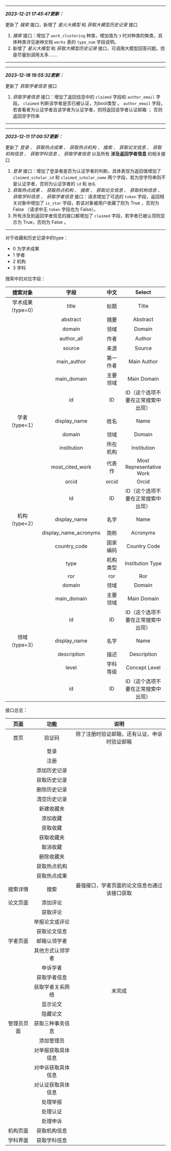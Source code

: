 ------

***2023-12-21 17:45:47更新：***

更新了 *搜索* 接口，新增了 *星火大模型* 和 *获取大模型历史记录* 接口

1.    *搜索* 接口：增加了 `work_clustering` 种类，增加值为 `3` 时对种类的聚类，具体种类详见谢神文档 `works` 表的 `type_num` 字段说明。
2.   新增了 *星火大模型* 和 *获取大模型历史记录* 接口，可调用大模型回答问题。但是尽量别调用太多.......


------

------

***2023-12-18 19:55:32更新：***

更新了 *获取学者信息* 接口

1.   *获取学者信息* 接口：增加了返回信息中的 `claimed` 字段和 `author_email` 字段。 `claimed` 判断该学者是否已被认证，为bool类型 。 `author_email` 字段，若查看者为认证学者且该学者为认证学者，则将返回该学者认证邮箱 ； 否则返回空字符串

------




------

***2023-12-11 17:00:57更新：***

更新了 *登录* 、 *获取热点成果* 、 *获取热点机构* 、 *搜索* 、 *获取论文信息* 、 *获取机构信息* 、 *获取学科信息* 、 *获取学者信息* 以及所有 **涉及返回学者信息** 的相关接口

1.  *登录* 接口：增加了登录者是否为认证学者的判断。具体表现为返回值增加了 `claimed_scholar_id` 和 `claimed_scholar_name` 两个字段，若为空字符串则不是认证学者，否则为认证学者的 `id` 和 `姓名`
2.  *获取热点成果* 、 *获取热点机构* 、 *搜索* 、 *获取论文信息* 、 *获取机构信息* 、 *获取学科信息* 、 *获取学者信息* 接口：请求增加了可选的 `token` 字段，返回相关对象中增加了 `is_star` 字段，若该对象被用户收藏了则为 True ，否则为 False （请求中无 `token` 字段也为 False）。
3. 所有涉及到返回学者信息的接口都增加了 `claimed` 字段，若学者已被认领则显示为 True，否则为 False 。

------



对于收藏和历史记录中的type：

+ 0 为学术成果
+ 1 学者
+ 2 机构
+ 3 学科



搜索中的对应字段：

|      搜索对象      |         字段          |   中文   |               Select               |
| :----------------: | :-------------------: | :------: | :--------------------------------: |
| 学术成果（type=0） |         title         |   标题   |               Title                |
|                    |       abstract        |   摘要   |              Abstract              |
|                    |        domain         |   领域   |               Domain               |
|                    |      author_all       |   作者   |               Author               |
|                    |        source         |   来源   |               Source               |
|                    |      main_author      | 第一作者 |            Main Author             |
|                    |      main_domain      | 主要领域 |            Main Domain             |
|                    |          id           |    ID    | ID（这个选项不要在正常搜索中出现） |
|   学者（type=1）   |     display_name      |   姓名   |                Name                |
|                    |        domain         |   领域   |               Domain               |
|                    |      institution      | 所在机构 |            Institution             |
|                    |    most_cited_work    |  代表作  |      Most Representative Work      |
|                    |         orcid         |  orcid   |               Orcid                |
|                    |          id           |    ID    | ID（这个选项不要在正常搜索中出现） |
|   机构（type=2）   |     display_name      |   名字   |                Name                |
|                    | display_name_acronyms |   简称   |              Acronyms              |
|                    |     country_code      | 国家编码 |            Country Code            |
|                    |         type          | 机构类型 |          Institution Type          |
|                    |          ror          |   ror    |                Ror                 |
|                    |        domain         |   领域   |               Domain               |
|                    |      main_domain      | 主要领域 |            Main Domain             |
|                    |          id           |    ID    | ID（这个选项不要在正常搜索中出现） |
|   领域（type=3）   |     display_name      |   名字   |                Name                |
|                    |      description      |   描述   |            Description             |
|                    |         level         | 学科等级 |           Concept Level            |
|                    |          id           |    ID    | ID（这个选项不要在正常搜索中出现） |

接口总览：


|    页面    |        功能        |                     说明                     |
| :--------: | :----------------: | :------------------------------------------: |
|    首页    |       验证码       | 除了注册时验证邮箱，还有认证、申诉时验证邮箱 |
|            |        登录        |                                              |
|            |        注册        |                                              |
|            |    添加历史记录    |                                              |
|            |    获取历史记录    |                                              |
|            |    删除历史记录    |                                              |
|            |    清空历史记录    |                                              |
|            |     新建收藏夹     |                                              |
|            |      添加收藏      |                                              |
|            |      获取收藏      |                                              |
|            |     获取收藏夹     |                                              |
|            |      取消收藏      |                                              |
|            |     删除收藏夹     |                                              |
|            |    获取热点机构    |                                              |
|            |    获取热点成果    |                                              |
|  搜索详情  |        搜索        | 最强接口，学者页面的论文信息也通过该接口获取 |
|  论文页面  |      添加评论      |                                              |
|            |      获取评论      |                                              |
|            |   举报论文或评论   |                                              |
|            |    获取论文信息    |                                              |
|  学者页面  |    邮箱认领学者    |                                              |
|            |  其他方式认领学者  |                                              |
|            |      申诉学者      |                                              |
|            |    获取学者信息    |                                              |
|            |  获取学者关系网络  |                    未完成                    |
|            |      显示论文      |                                              |
|            |      隐藏论文      |                                              |
| 管理员页面 |  获取三种事务信息  |                                              |
|            |     添加管理员     |                                              |
|            | 对举报获取具体信息 |                                              |
|            | 对申诉获取具体信息 |                                              |
|            | 对认证获取具体信息 |                                              |
|            |      处理举报      |                                              |
|            |      处理认证      |                                              |
|            |      处理申诉      |                                              |
|  机构页面  |    获取机构信息    |                                              |
|  学科界面  |    获取学科信息    |                                              |





